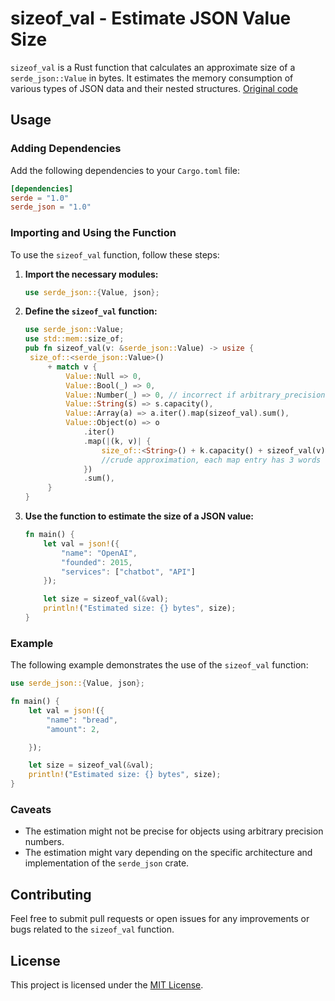 # sizeof_val - Estimate JSON Value Size

`sizeof_val` is a Rust function that calculates an approximate size of a `serde_json::Value` in bytes. It estimates the memory consumption of various types of JSON data and their nested structures.
[Original code](https://stackoverflow.com/questions/76454260/rust-serde-get-runtime-heap-size-of-vecserde-jsonvalue)

## Usage

### Adding Dependencies

Add the following dependencies to your `Cargo.toml` file:

```toml
[dependencies]
serde = "1.0"
serde_json = "1.0"
```

### Importing and Using the Function

To use the `sizeof_val` function, follow these steps:

1. **Import the necessary modules:**

   ```rust
   use serde_json::{Value, json};
   ```

2. **Define the `sizeof_val` function:**

   ```rust
   use serde_json::Value;
   use std::mem::size_of;
   pub fn sizeof_val(v: &serde_json::Value) -> usize {
    size_of::<serde_json::Value>()
        + match v {
            Value::Null => 0,
            Value::Bool(_) => 0,
            Value::Number(_) => 0, // incorrect if arbitrary_precision is enabled
            Value::String(s) => s.capacity(),
            Value::Array(a) => a.iter().map(sizeof_val).sum(),
            Value::Object(o) => o
                .iter()
                .map(|(k, v)| {
                    size_of::<String>() + k.capacity() + sizeof_val(v) + size_of::<usize>() * 3
                    //crude approximation, each map entry has 3 words of overhead
                })
                .sum(),
        }
   }
   ```

3. **Use the function to estimate the size of a JSON value:**

   ```rust
   fn main() {
       let val = json!({
           "name": "OpenAI",
           "founded": 2015,
           "services": ["chatbot", "API"]
       });

       let size = sizeof_val(&val);
       println!("Estimated size: {} bytes", size);
   }
   ```

### Example

The following example demonstrates the use of the `sizeof_val` function:

```rust
use serde_json::{Value, json};

fn main() {
    let val = json!({
        "name": "bread",
        "amount": 2,

    });

    let size = sizeof_val(&val);
    println!("Estimated size: {} bytes", size);
}
```

### Caveats

- The estimation might not be precise for objects using arbitrary precision numbers.
- The estimation might vary depending on the specific architecture and implementation of the `serde_json` crate.

## Contributing

Feel free to submit pull requests or open issues for any improvements or bugs related to the `sizeof_val` function.

## License

This project is licensed under the [MIT License](LICENSE).
